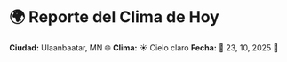 # 🌍 Reporte del Clima de Hoy

**Ciudad:** Ulaanbaatar, MN 🌐
**Clima:** ☀️ Cielo claro
**Fecha:** 📅 23, 10, 2025 🚀

